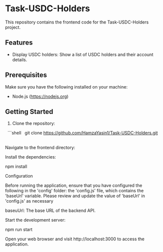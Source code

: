 
# Task-USDC-Holders

This repository contains the frontend code for the Task-USDC-Holders project.

## Features

- Display USDC holders: Show a list of USDC holders and their account details.



## Prerequisites

Make sure you have the following installed on your machine:

- Node.js (https://nodejs.org)

## Getting Started

1. Clone the repository:

  ```shell   git clone https://github.com/HamzaYasin1/Task-USDC-Holders.git
 



Navigate to the frontend directory:

Install the dependencies:

npm install

Configuration

Before running the application, ensure that you have configured the following in the 'config' folder: the 'config.js' file, which contains the 'baseUrl' variable. Please review and update the value of 'baseUrl' in 'config.js' as necessary

baseuUrl: The base URL of the backend API.


Start the development server:

npm run start

Open your web browser and visit http://localhost:3000 to access the application.








